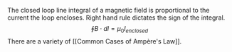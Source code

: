 
The closed loop line integral of a magnetic field is proportional to the current the loop encloses. Right hand rule dictates the sign of the integral.
$$\oint B \cdot dl = \mu_{0}I_{enclosed}$$
There are a variety of [[Common Cases of Ampère's Law]].